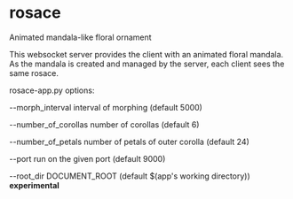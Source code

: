 # rosace
Animated mandala-like floral ornament

This websocket server provides the client with an animated floral mandala.
As the mandala is created and managed by the server, each client sees the same rosace.

rosace-app.py options:

  --morph_interval                 interval of morphing (default 5000)
  
  --number_of_corollas             number of corollas (default 6)
  
  --number_of_petals               number of petals of outer corolla (default 24)
  
  --port                           run on the given port (default 9000)
  
  --root_dir                       DOCUMENT_ROOT (default $(app's working directory)) <b> experimental</b>
  
